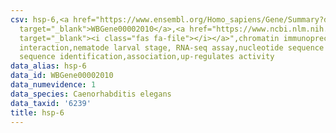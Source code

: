 ```yaml
---
csv: hsp-6,<a href="https://www.ensembl.org/Homo_sapiens/Gene/Summary?db=core;g=WBGene00002010"
  target="_blank">WBGene00002010</a>,<a href="https://www.ncbi.nlm.nih.gov/pubmed/27688402"
  target="_blank"><i class="fas fa-file"></i></a>",chromatin immunoprecipitation assay,direct
  interaction,nematode larval stage, RNA-seq assay,nucleotide sequence identification,nucleotide
  sequence identification,association,up-regulates activity
data_alias: hsp-6
data_id: WBGene00002010
data_numevidence: 1
data_species: Caenorhabditis elegans
data_taxid: '6239'
title: hsp-6
---
```

